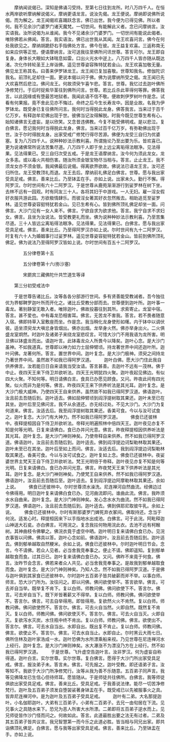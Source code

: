 <!-- { "loadSidebar": true } -->
　　摩纳闻说偈已。深知是佛诵习受持。至第七日往到龙所。时八万四千人。在恒水两岸欲听摩纳解说偈义。摩纳更语龙言。说汝先偈。龙王便说。摩纳即说佛所说偈。而为解之。龙王闻偈欢喜踊跃念言。佛已出世。我今便为已得见佛。所以者何。我不见余沙门婆罗门诸天魔梵。一切世间。有能解此义者。念已问摩纳言。汝实语我。汝所说偈为从谁闻。我今不见诸余沙门婆罗门。一切世间有能说此偈者。唯除佛若从佛闻。答言。我实语汝。佛已出世我从其闻。龙王欢喜问言。佛今在何处我欲见之。摩纳胡跪舒右手指佛处方言。佛今在彼。龙王益复欢喜。三返称南无如来应供等正觉。便语摩纳言。汝可送我往至佛所问讯世尊。答言可尔。龙王即自复身。身体长大眼如大钵喘息如雷。口出火光水中逆上。八万四千人皆亦随从既达渚。次化作转轮圣王上岸诣佛。遥见世尊姿容殊特犹若金山。龙王欢喜加敬无量。佛见龙王称其名。曰善来伊罗钵龙王。龙王闻已复加喜敬。世尊知我名。修伽陀识我名。前顶礼足却住一面。更说本偈以问于佛。佛为说摩纳所受之偈。龙王闻已先大欢喜然后悲泣。佛问龙王。何故须臾乍喜乍悲。答言。世尊。我忆过去迦叶佛所净修梵行。于后时捉紫华茎往到佛所问言。世尊。若比丘杀此草得何等罪。佛答我言。以此因缘或有堕最苦地狱者。我闻此语不信不敬。便故刺伊罗树叶作是念。试看有何果报。竟不舍此见亦不悔过。命终之后今生长寿龙中。因是业故。名我为伊罗钵龙。既受身已复往佛所问言。我何时当得脱此龙身。佛答我言。当来过于百千亿万岁。有释迦牟尼佛出现于世。彼佛当记汝得解脱。时我今既见世尊生希有心。始知诸佛言无虚妄。是以欣笑。又念昔违佛教。今复不能受佛明戒。是以悲泣。复白佛言。愿记我何时当得脱此龙身。佛言。当来过百千亿万岁。有弥勒佛出现于世。汝于尔时得脱龙身。出家受戒广修梵行得尽苦源。佛便为龙受三自归为优婆塞。复为八万四千人。说种种妙法示教利喜。所谓施论乃至出要为乐。皆欢喜已。更为说诸佛常所说法苦集尽道。八万四千人即于坐上远尘离垢得法眼净。见法得果。见法得果已。受三自归次受五戒。于是龙王语摩纳言。汝今何为须此龙女。龙女多恚。或以毒火共相伤害。随汝所须金银宝物尽当相与。答言。止止龙王。我不须龙女亦不须金银。我闻佛最后说偈。得离欲界欲故。佛说法已语龙王言。汝可还归所住。龙王受教顶礼而退。龙王去后。摩纳前礼佛足白佛言。世尊。愿与我出家受具足戒。佛言。善来比丘。乃至钵盂在手。亦如上说。出家未久。勤行不懈。得阿罗汉。尔时世间有六十二阿罗汉。于是世尊从鹿苑渐渐游行到娑罗林在树下坐。去林不远有一园观。时有同友三十人。各将其妇于中游戏。一人无妇。雇一淫女假好衣服共游此园。方欲极情肆乐。而彼淫女著其好衣忽然叛去。相助追觅至娑罗林。遥见世尊姿容挺特犹若金山。见已生希有心。皆到佛所顶礼佛足却坐一面。问佛言。大沙门见有一女人来不。佛言。宁欲自求为欲求他。答言。我宁自求不求妇女。佛言。且坐为汝说法。皆受教更礼而坐。佛为说种种妙法示教利喜。乃至苦集尽道。三十人皆远尘离垢得法眼净。见法得果。见法得果已。白佛言。愿与我出家受具足戒。佛言。善来比丘。乃至得阿罗汉亦如上说。尔时世间有九十二阿罗汉。时复有六十人为婚姻事行过娑罗林。遥见世尊姿容挺特犹若金山。皆前到佛所顶礼佛足。佛为说法乃至得阿罗汉皆如上说。尔时世间有百五十二阿罗汉。

　　　　五分律卷第十五



　　　　五分律卷第十六(弥沙塞)

　　　　宋罽宾三藏佛陀什共竺道生等译

　　第三分初受戒法中

　　于是世尊告诸比丘。汝等各各分部游行世间。多有贤善能受教诫者。吾今独往优为界郁鞞罗迦叶所而开化之。诸比丘受教分部而去。世尊便到迦叶所。迦叶事一毒龙。著别静室无敢入者。唯除迦叶。佛故投暮往到其所。求索寄止。龙室中宿。答言。甚不爱也。中有毒龙恐相害耳。佛言。无苦龙不害我。答言。若不畏者随意入宿。佛即持草入室敷座而坐。作是念。我当稍化龙身使形如櫡。内于钵中以调伏彼。适坐须臾龙大嗔忿身皆烟出。佛亦出烟。龙举身火然。佛亦举身出火。二火俱盛龙室炯然。时迦叶及诸弟子来绕龙室悲叹言。可惜大沙门不用我语为龙所害。明旦佛以钵盛龙而出。语迦叶言。此钵毒龙众人所畏今以降矣。迦叶心念。是大沙门虽神。不如我道真。世尊即以神力如力士屈伸臂顷。持龙著世界中间还迦叶所。迦叶问佛。龙著何所。答言。置世界中间。迦叶复念。是大沙门极神。须臾之间持龙乃著世界中间。虽然故不如我已得阿罗汉道。
　　迦叶白佛。愿大沙门住此我自供养佛言。汝若能日日自来请我当受汝请。答言甚善。去迦叶不远有一茂林。佛于中止。夜四天王来下侍卫并欲听法。四天王光明犹四火聚。迦叶夜起见佛边。有似四大火聚。不知何等。明日请佛白言。食具已办愿见顾食。又问。昨夜此间有四光聚。似火而非为是何等。佛言。昨夜四天王来下供养听法是其光耳。迦叶复念。是大沙门极大威神。乃使四天王自来供养。虽然故不如我已得阿罗汉道。佛语迦叶。汝且前去吾随后到。迦叶适去。佛如屈伸臂顷到阎浮提树取其果还。迦叶未至已在其坐。迦叶后至见佛问言。我不从余道还。亦无经过处。不见大沙门。大沙门为复何道来。佛言。汝适去后。我至阎浮提树取其果还。香美可食。今以与汝可试食之。迦叶复念。大沙门有大神力。然不如我已得阿罗汉道。
　　佛食已还彼林中。夜释提桓因自下侍卫并欲听法。帝释光明遍照林中倍四天王。迦叶夜见亦复不知是何等光明。日复来请佛白。食已办并问光意。佛言。昨夜释提桓因供养听法是其光耳。迦叶复念。是大沙门神则神矣。乃使帝释自来供养。然不如我已得阿罗汉道。佛语迦叶。汝且前去吾随后到。迦叶适去。佛到阎浮提边诃梨勒林取其果还。迦叶未至已在其坐。迦叶后至如上而问。佛言。汝适去后。我到阎浮提边诃梨勒林取其果还。香美可食。今以与汝可试食之。迦叶复如上念。佛食已还彼林中。夜娑婆世界主梵天王自下侍卫并欲听法。梵王光明倍于帝释。迦叶夜见亦复不知是何等光明。日复来请佛白。食已办并问光意。佛言。昨夜梵天王来下供养听法是其光耳。迦叶复念。是大沙门神则神矣。乃使梵王自来供养。然不如我已得阿罗汉道。佛语迦叶。汝且前去吾随后至。迦叶适去。复到阎浮提边阿摩勒林取其果还。余如上说。
　　佛食已还彼林中。尔时世尊须水澡洗。尼连禅河自然曲流。经佛边过令佛得用。明日迦叶复来请佛白食已办。见河曲流即问。谁曲此流。佛言。我昨须水水自曲来。迦叶复念。是大沙门神则神矣。发心念水水为曲流。然不如我已得阿罗汉道。佛语迦叶。汝且前去吾随后到。迦叶适去。佛到俱耶尼取彼牛乳。余如上说。
　　佛食已还彼林中。尔时有斯那婆罗门婢死弃衣冢间。佛取持还。念当于何浣。适发心时。释提桓因来下以手指地水出成池。白佛言。可于此浣。阿毗释迦山神送大石瓫。亦白佛言。可用浣之。复念我拄何物用浣此衣。去池不远有柯睺树。其神曲枝令佛攀之。佛浣衣竟于虚空中晒。迦叶明日复来请佛白食已办。见浣衣事皆以问佛。佛具以答。迦叶心念如前。佛语迦叶。汝且前去吾随后到。迦叶适去。佛到郁单越取自然粳米。余如上说。佛食已还彼林中。尔时迦叶明日节会。念言。今不请佛。若众人见者。必当舍我竞奉事之。便止不请。佛即遥知。复到郁单越取食而食。过其日已。迦叶复来请佛白食已办。又问。佛昨不来竟于何食。佛言。汝昨节会念言。佛若来者众人共见。必当舍我竞奉事之。是故我到郁单越取食而食。迦叶复念。是大沙门神则神矣。乃知人念。然不如我已得阿罗汉道。于是佛与迦叶俱到其家食已还彼林中。尔时迦叶五百弟子皆共破薪而斧不举。以事白师。师言。恐大沙门所为。汝往问之。即以问佛。佛问欲使举不。答言欲举。佛言。可去斧自当举。既举复不肯下。复以白师。师教问佛。佛问欲使下不。答言尔。佛言。可去斧自当下。既下斧皆著薪又不得举。复以白师。师教问佛。佛问欲使举不。答言尔。佛言。可去自举得用。即皆得用。复欲然火火不肯然。复以白师。师教问佛。佛问欲使然不。答言尔。佛言。可去火自当然。火即自然。既然复不肯灭。复以白师。师教问佛。佛问欲使灭不。答言尔。佛言。可去火自当灭。火即自灭。复欲泻水灭炭。水住瓶中终不肯出。复以白师。师教问佛。佛言。欲使出不。答言尔。佛言。可去水自当出。水即自出。既出复不肯止。复以白师。师教问佛。佛言。欲使止不。答言尔。佛言。可去水自当止。水即自止。尔时黑云大雨七日。佛所住林及迦叶家浩成一水。迦叶恐佛为水所漂乘船来视。乃见世尊在尼连禅河水上经行。迦叶复念。是大沙门神则神矣。水大瀑涨不为漂没乃方在上经行。然不如我已得阿罗汉道。
　　于是世尊。飞升虚空告迦叶言。汝非罗汉。何为虚妄自称得道。迦叶白言。实尔世尊。实尔世尊。复白佛言。愿得于大沙门所出家受具足戒。佛言。报汝弟子未。答言未。佛言。可先报之。迦叶受教。即还语弟子言。汝等知不。我欲于大沙门所净修梵行。汝等从我为善不乐随意。五百弟子同声言。我等见佛降龙已生信心但待师耳。愿皆随从。于是师徒共往佛所。白佛言。我等师徒俱欲出家受具足戒。佛言。善来比丘。受具足戒。于我善说法律。能尽一切苦净修梵行。迦叶及五百弟子须发自堕袈裟著身钵盂在手。既受戒已以先被服事火之具。皆弃尼连禅河中。是为迦叶及五百弟子受具足戒。
　　迦叶有二弟。大名那提迦叶。小名伽耶迦叶。大弟有三百弟子。小弟有二百弟子。去兄一由旬居在下流。见兄事火之具随水来下。恐兄为恶人所害大水所漂。二弟即将五百弟子逆水而上。见兄师徒皆作沙门怪而问之。何故如此。答言。此道最胜出要之法无有过者。二弟及其五百弟子皆共议言。我兄智慧第一而今乐之此道必胜。皆当相与同兄出家。即共诣佛顶礼佛足。白佛言。愿与我等出家受具足戒。佛言。善来比丘。乃至钵盂在手。亦如上说。
